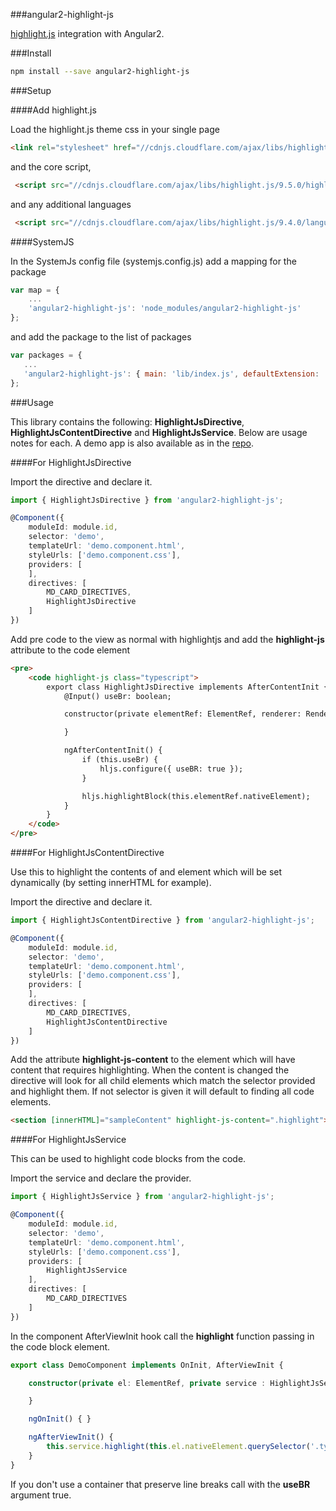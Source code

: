 ###angular2-highlight-js

[highlight.js](https://highlightjs.org) integration with Angular2.

###Install

```bash
npm install --save angular2-highlight-js
```

###Setup

####Add highlight.js

Load the highlight.js theme css in your single page

```html
<link rel="stylesheet" href="//cdnjs.cloudflare.com/ajax/libs/highlight.js/9.5.0/styles/monokai_sublime.min.css">
```

and the core script,

```html
 <script src="//cdnjs.cloudflare.com/ajax/libs/highlight.js/9.5.0/highlight.min.js"></script>
```

and any additional languages

```html
 <script src="//cdnjs.cloudflare.com/ajax/libs/highlight.js/9.4.0/languages/typescript.min.js"></script>
```

####SystemJS

In the SystemJs config file (systemjs.config.js) add a mapping for the package

```javascript
var map = {
    ...
    'angular2-highlight-js': 'node_modules/angular2-highlight-js'
};
```

and add the package to the list of packages

 ```javascript
var packages = {
    ...
    'angular2-highlight-js': { main: 'lib/index.js', defaultExtension: 'js' }
};
```

###Usage

This library contains the following: **HighlightJsDirective**, **HighlightJsContentDirective** and **HighlightJsService**.
Below are usage notes for each. A demo app is also available as in the [repo](https://github.com/Useful-Software-Solutions-Ltd/angular2-highlight-js/tree/master/demo).

####For HighlightJsDirective

Import the directive and declare it.

```typescript
import { HighlightJsDirective } from 'angular2-highlight-js';

@Component({
    moduleId: module.id,
    selector: 'demo',
    templateUrl: 'demo.component.html',
    styleUrls: ['demo.component.css'],
    providers: [
    ],
    directives: [
        MD_CARD_DIRECTIVES,
        HighlightJsDirective
    ]
})
```

Add pre code to the view as normal with highlightjs and add the **highlight-js** attribute to the code element

```html
<pre>
    <code highlight-js class="typescript">
        export class HighlightJsDirective implements AfterContentInit {
            @Input() useBr: boolean;

            constructor(private elementRef: ElementRef, renderer: Renderer) {

            }

            ngAfterContentInit() {
                if (this.useBr) {
                    hljs.configure({ useBR: true });
                }

                hljs.highlightBlock(this.elementRef.nativeElement);
            }
        }
    </code>
</pre>
```

####For HighlightJsContentDirective

Use this to highlight the contents of and element which will be set dynamically (by setting innerHTML for example).

Import the directive and declare it.

```typescript
import { HighlightJsContentDirective } from 'angular2-highlight-js';

@Component({
    moduleId: module.id,
    selector: 'demo',
    templateUrl: 'demo.component.html',
    styleUrls: ['demo.component.css'],
    providers: [        
    ],
    directives: [
        MD_CARD_DIRECTIVES,
        HighlightJsContentDirective
    ]
})
```

Add the attribute **highlight-js-content** to the element which will have content that requires highlighting.
When the content is changed the directive will look for all child elements which match the selector provided and highlight them.
If not selector is given it will default to finding all code elements.

```html
<section [innerHTML]="sampleContent" highlight-js-content=".highlight"></section>
```

####For HighlightJsService

This can be used to highlight code blocks from the code.

Import the service and declare the provider.

```typescript
import { HighlightJsService } from 'angular2-highlight-js';

@Component({
    moduleId: module.id,
    selector: 'demo',
    templateUrl: 'demo.component.html',
    styleUrls: ['demo.component.css'],
    providers: [
        HighlightJsService
    ],
    directives: [
        MD_CARD_DIRECTIVES
    ]
})
```

In the component AfterViewInit hook call the **highlight** function passing in the code block element.

```typescript
export class DemoComponent implements OnInit, AfterViewInit {

    constructor(private el: ElementRef, private service : HighlightJsService) {

    }

    ngOnInit() { }

    ngAfterViewInit() {        
        this.service.highlight(this.el.nativeElement.querySelector('.typescript'));
    }
}
```

If you don't use a container that preserve line breaks call with the **useBR** argument true.